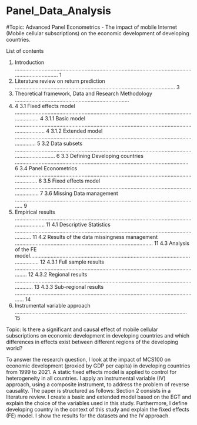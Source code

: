 # Panel_Data_Analysis

#Topic: Advanced Panel Econometrics - The impact of mobile Internet (Mobile cellular subscriptions) on the economic development of developing countries.

List of contents
1. Introduction .................................................................................................................................................... 1
2. Literature review on return prediction ............................................................................................................ 3
3. Theoretical framework, Data and Research Methodology .............................................................................
4. 4 3.1 Fixed effects model ....................................................................................................................................... 4
3.1.1 Basic model ........................................................................................................................................... 4
3.1.2 Extended model ..................................................................................................................................... 5
   3.2 Data subsets .................................................................................................................................................. 6
   3.3 Defining Developing countries ..................................................................................................................... 6
3.4 Panel Econometrics ...................................................................................................................................... 6
   3.5 Fixed effects model ....................................................................................................................................... 7
   3.6 Missing Data management ............................................................................................................................ 9
6. Empirical results ........................................................................................................................................... 11
4.1 Descriptive Statistics .................................................................................................................................. 11
4.2 Results of the data missingness management ............................................................................................. 11
4.3 Analysis of the FE model............................................................................................................................ 12
4.3.1 Full sample results ............................................................................................................................... 12
4.3.2 Regional results ................................................................................................................................... 13
4.3.3 Sub-regional results ............................................................................................................................. 14
7. Instrumental variable approach .................................................................................................................... 15


Topic: Is there a significant and causal effect of mobile cellular subscriptions on economic development in developing countries and which differences in effects exist between different regions of the developing world?

To answer the research question, I look at the impact of MCS100 on economic development (proxied by GDP per capita) in developing countries from 1999 to 2021. A static fixed effects model is applied to control for heterogeneity in 
all countries. I apply an instrumental variable (IV) approach, using a composite instrument, to address the problem of reverse causality. The paper is structured as follows: Section 2 consists in a literature review. 
I create a basic and extended model based on the EGT and explain the choice of the variables used in this study. Furthermore, I define developing country in the context of this study and explain the fixed effects (FE) model. 
I show the results for the datasets and the IV approach.
